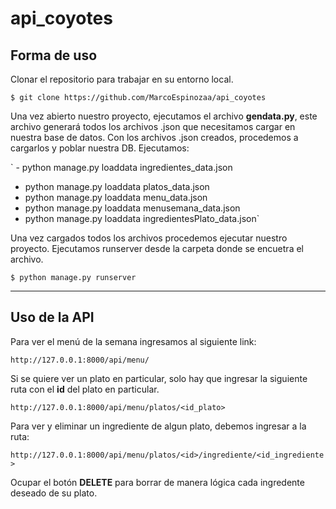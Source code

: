 # api_coyotes

## Forma de uso

Clonar el repositorio para trabajar en su entorno local.

`$ git clone https://github.com/MarcoEspinozaa/api_coyotes`

Una vez abierto nuestro proyecto, ejecutamos el archivo **gendata.py**,
este archivo generará todos los archivos .json que necesitamos cargar en nuestra base de datos.
Con los archivos .json creados, procedemos a cargarlos y poblar nuestra DB.
Ejecutamos:


` - python manage.py loaddata ingredientes_data.json
  - python manage.py loaddata platos_data.json
  - python manage.py loaddata menu_data.json
  - python manage.py loaddata menusemana_data.json
  - python manage.py loaddata ingredientesPlato_data.json`


Una vez cargados todos los archivos procedemos ejecutar nuestro proyecto.
Ejecutamos runserver desde la carpeta donde se encuetra el archivo.

`$ python manage.py runserver`


________________________________________________________________________

## Uso de la API

Para ver el menú de la semana ingresamos al siguiente link:

`http://127.0.0.1:8000/api/menu/`

Si se quiere ver un plato en particular, solo hay que ingresar la siguiente ruta con el **id** del plato en particular.

`http://127.0.0.1:8000/api/menu/platos/<id_plato>`

Para ver y eliminar un ingrediente de algun plato, debemos ingresar a la ruta:

`http://127.0.0.1:8000/api/menu/platos/<id>/ingrediente/<id_ingrediente>`

Ocupar el botón **DELETE** para borrar de manera lógica cada ingredente deseado de su plato.
